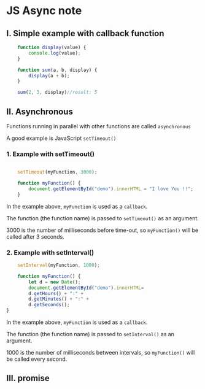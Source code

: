 # JS Async note

## I. Simple example with callback function

```javascript
    function display(value) {
        console.log(value);
    }

    function sum(a, b, display) {
        display(a + b);
    }

    sum(2, 3, display)//result: 5

```

## II. Asynchronous

Functions running in parallel with other functions are called `asynchronous`

A good example is JavaScript `setTimeout()`

### 1. Example with setTimeout()

```javascript

    setTimeout(myFunction, 3000);

    function myFunction() {
        document.getElementById("demo").innerHTML = "I love You !!";
    }
```

In the example above, `myFunction` is used as a `callback`.

The function (the function name) is passed to `setTimeout()` as an argument.

3000 is the number of milliseconds before time-out, so `myFunction()` will be called after 3 seconds.

### 2. Example with setInterval()

```javascript
    setInterval(myFunction, 1000);

    function myFunction() {
        let d = new Date();
        document.getElementById("demo").innerHTML=
        d.getHours() + ":" +
        d.getMinutes() + ":" +
        d.getSeconds();
}
```

In the example above, `myFunction` is used as a `callback`.

The function (the function name) is passed to `setInterval()` as an argument.

1000 is the number of milliseconds between intervals, so `myFunction()` will be called every second.

## III. promise

